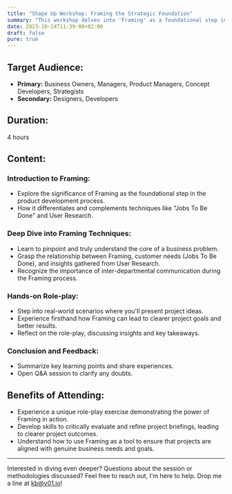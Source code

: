 ```yaml
---
title: "Shape Up Workshop: Framing the Strategic Foundation"
summary: "This workshop delves into 'Framing' as a foundational step in product development. It emphasizes understanding business problems, the relationship between Framing and other techniques like 'Jobs To Be Done', and offers a unique role-play exercise to experience its practical application."
date: 2023-10-24T11:39:00+02:00
draft: false
pure: true
---
```


## Target Audience:

- **Primary:** Business Owners, Managers, Product Managers, Concept Developers, Strategists
- **Secondary:** Designers, Developers

## Duration:

4 hours

## Content:

### Introduction to Framing:

- Explore the significance of Framing as the foundational step in the product development process.
- How it differentiates and complements techniques like "Jobs To Be Done" and User Research.

### Deep Dive into Framing Techniques:

- Learn to pinpoint and truly understand the core of a business problem.
- Grasp the relationship between Framing, customer needs (Jobs To Be Done), and insights gathered from User Research.
- Recognize the importance of inter-departmental communication during the Framing process.

### Hands-on Role-play:

- Step into real-world scenarios where you'll present project ideas.
- Experience firsthand how Framing can lead to clearer project goals and better results.
- Reflect on the role-play, discussing insights and key takeaways.

### Conclusion and Feedback:

- Summarize key learning points and share experiences.
- Open Q&A session to clarify any doubts.

## Benefits of Attending:

- Experience a unique role-play exercise demonstrating the power of Framing in action.
- Develop skills to critically evaluate and refine project briefings, leading to clearer project outcomes.
- Understand how to use Framing as a tool to ensure that projects are aligned with genuine business needs and goals.

---

Interested in diving even deeper? Questions about the session or methodologies discussed? Feel free to reach out, I'm here to help. Drop me a line at [kb@v01.io](mailto:kb@v01.io)!
